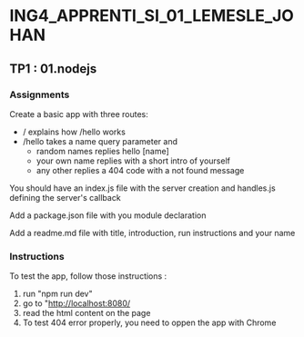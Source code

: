 # ING4_APPRENTI_SI_01_LEMESLE_JOHAN

## TP1 : 01.nodejs

### **Assignments**

Create a basic app with three routes:

- / explains how /hello works
- /hello takes a name query parameter and
  - random names replies hello [name]
  - your own name replies with a short intro of yourself
  - any other replies a 404 code with a not found message

You should have an index.js file with the server creation and handles.js defining the server's callback

Add a package.json file with you module declaration

Add a readme.md file with title, introduction, run instructions and your name

### **Instructions**

To test the app, follow those instructions :

1. run "npm run dev"
2. go to "<http://localhost:8080/>
3. read the html content on the page
4. To test 404 error properly, you need to oppen the app with Chrome
